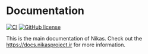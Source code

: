 # Documentation

[![CI](https://github.com/Nikas-Project/Documentation/actions/workflows/main.yml/badge.svg?branch=master)](https://github.com/Nikas-Project/Documentation/actions/workflows/main.yml) [![GitHub license](https://img.shields.io/github/license/Nikas-Project/Documentation)](https://github.com/Nikas-Project/Documentation/blob/master/LICENSE)

This is the main documentation of Nikas. Check out the <https://docs.nikasproject.ir> for more information.
